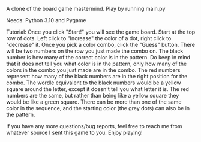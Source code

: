 A clone of the board game mastermind.
Play by running main.py

Needs: Python 3.10 and Pygame

Tutorial: Once you click "Start!" you will see the game board. Start at the top row of dots. Left click to "Increase" the color of a dot, right click to "decrease" it. Once you pick a color combo, click the "Guess" button. There will be two numbers on the row you just made the combo on. The black number is how many of the correct color is in the pattern. Do keep in mind that it does not tell you what color is in the pattern, only how many of the colors in the combo you just made are in the combo. The red numbers represent how many of the black numbers are in the right position for the combo. The wordle equivalent to the black numbers would be a yellow square around the letter, except it doesn't tell you what letter it is. The red numbers are the same, but rather than being like a yellow square they would be like a green square. There can be more than one of the same color in the sequence, and the starting color (the grey dots) can also be in the pattern. 

If you have any more questions/bug reports, feel free to reach me from whatever source I sent this game to you. Enjoy playing!
